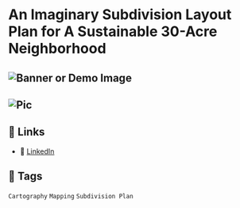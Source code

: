 # An Imaginary Subdivision Layout Plan for A Sustainable 30-Acre Neighborhood

![Banner or Demo Image](https://framerusercontent.com/images/3KeH4PY9JcAqsoyBAgLFcEJRw0.jpeg?width=600&height=480)  
---
![Pic](https://framerusercontent.com/images/ny932z8dOz27eIyRW2CSafHf8.jpeg?width=582&height=600)
---
## 📎 Links
- 📂 [LinkedIn]([https://example-dataset-link.com](https://www.linkedin.com/posts/imtiajiqbalmahfuj_peojectabr2abr1-30daymapchallenge-activity-7214635593933160448-4Oa3?utm_source=share&utm_medium=member_desktop&rcm=ACoAAETCC3UBjMNBwycvXEm57I2FBEXCxvdKcM0))  

## 🔖 Tags
`Cartography` `Mapping` `Subdivision Plan`
